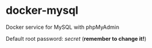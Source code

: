 # docker-mysql
Docker service for MySQL with phpMyAdmin

Default root password: *secret* (**remember to change it!**)
